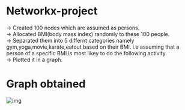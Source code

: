 # Networkx-project

-> Created 100 nodes which are assumed as persons.<br>
-> Allocated BMI(body mass index) randomly to these 100 people.<br>
-> Separated them into 5 differnt categories namely gym,yoga,movie,karate,eatout based on their BMI. i.e assuming that a person of a specific BMI is most likey to do the following activity.<br>
-> Plotted it in a graph.

# Graph obtained 

![img](https://github.com/Nishaant19/Networkx-project/assets/103203018/26d2883a-2b56-45c4-9187-ce170a0803a7)


